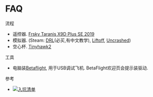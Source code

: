 # FAQ
流程
* 遥控器. [Frsky Taranis X9D Plus SE 2019](./Frsky_X9d_Plus_Se.md)
* 模拟器. (Steam: [DRL](https://store.steampowered.com/app/641780/The_Drone_Racing_League_Simulator)(必买,有中文教学), [Liftoff](https://store.steampowered.com/bundle/24029/Liftoff_Ultimate_Collection), [Uncrashed](https://store.steampowered.com/app/1682970/Uncrashed__FPV_Drone_Simulator/))
* 空心杯. [Tinyhawk2](./Tinyhawk2.md)

工具
  * 电脑装[Betaflight](https://github.com/betaflight/betaflight-configurator), 用于USB调试飞机.
      BetaFlight欢迎页会提示装驱动.

参考
  * [![入坑清单](./assets/faq.jpg)](http://fpvbang.com/thread-1695-1-1.html)